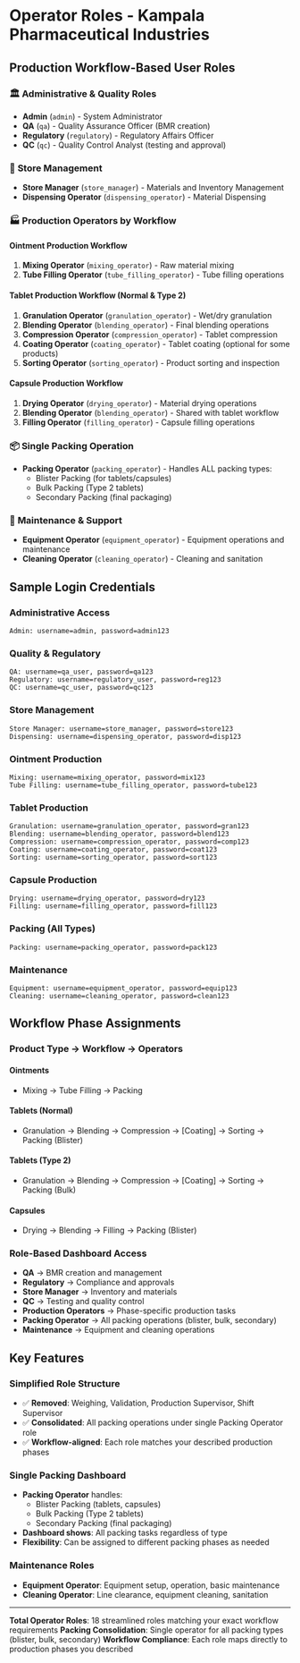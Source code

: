# Operator Roles - Kampala Pharmaceutical Industries

## Production Workflow-Based User Roles

### 🏛️ **Administrative & Quality Roles**
- **Admin** (`admin`) - System Administrator
- **QA** (`qa`) - Quality Assurance Officer (BMR creation)
- **Regulatory** (`regulatory`) - Regulatory Affairs Officer
- **QC** (`qc`) - Quality Control Analyst (testing and approval)

### 🏪 **Store Management**
- **Store Manager** (`store_manager`) - Materials and Inventory Management
- **Dispensing Operator** (`dispensing_operator`) - Material Dispensing

### 🏭 **Production Operators by Workflow**

#### **Ointment Production Workflow**
1. **Mixing Operator** (`mixing_operator`) - Raw material mixing
2. **Tube Filling Operator** (`tube_filling_operator`) - Tube filling operations

#### **Tablet Production Workflow (Normal & Type 2)**
1. **Granulation Operator** (`granulation_operator`) - Wet/dry granulation
2. **Blending Operator** (`blending_operator`) - Final blending operations
3. **Compression Operator** (`compression_operator`) - Tablet compression
4. **Coating Operator** (`coating_operator`) - Tablet coating (optional for some products)
5. **Sorting Operator** (`sorting_operator`) - Product sorting and inspection

#### **Capsule Production Workflow**
1. **Drying Operator** (`drying_operator`) - Material drying operations
2. **Blending Operator** (`blending_operator`) - Shared with tablet workflow
3. **Filling Operator** (`filling_operator`) - Capsule filling operations

### 📦 **Single Packing Operation**
- **Packing Operator** (`packing_operator`) - Handles ALL packing types:
  - Blister Packing (for tablets/capsules)
  - Bulk Packing (Type 2 tablets)
  - Secondary Packing (final packaging)

### 🔧 **Maintenance & Support**
- **Equipment Operator** (`equipment_operator`) - Equipment operations and maintenance
- **Cleaning Operator** (`cleaning_operator`) - Cleaning and sanitation

## Sample Login Credentials

### **Administrative Access**
```
Admin: username=admin, password=admin123
```

### **Quality & Regulatory**
```
QA: username=qa_user, password=qa123
Regulatory: username=regulatory_user, password=reg123
QC: username=qc_user, password=qc123
```

### **Store Management**
```
Store Manager: username=store_manager, password=store123
Dispensing: username=dispensing_operator, password=disp123
```

### **Ointment Production**
```
Mixing: username=mixing_operator, password=mix123
Tube Filling: username=tube_filling_operator, password=tube123
```

### **Tablet Production**
```
Granulation: username=granulation_operator, password=gran123
Blending: username=blending_operator, password=blend123
Compression: username=compression_operator, password=comp123
Coating: username=coating_operator, password=coat123
Sorting: username=sorting_operator, password=sort123
```

### **Capsule Production**
```
Drying: username=drying_operator, password=dry123
Filling: username=filling_operator, password=fill123
```

### **Packing (All Types)**
```
Packing: username=packing_operator, password=pack123
```

### **Maintenance**
```
Equipment: username=equipment_operator, password=equip123
Cleaning: username=cleaning_operator, password=clean123
```

## Workflow Phase Assignments

### **Product Type → Workflow → Operators**

#### **Ointments**
- Mixing → Tube Filling → Packing

#### **Tablets (Normal)**
- Granulation → Blending → Compression → [Coating] → Sorting → Packing (Blister)

#### **Tablets (Type 2)**
- Granulation → Blending → Compression → [Coating] → Sorting → Packing (Bulk)

#### **Capsules**
- Drying → Blending → Filling → Packing (Blister)

### **Role-Based Dashboard Access**
- **QA** → BMR creation and management
- **Regulatory** → Compliance and approvals
- **Store Manager** → Inventory and materials
- **QC** → Testing and quality control
- **Production Operators** → Phase-specific production tasks
- **Packing Operator** → All packing operations (blister, bulk, secondary)
- **Maintenance** → Equipment and cleaning operations

## Key Features

### **Simplified Role Structure**
- ✅ **Removed**: Weighing, Validation, Production Supervisor, Shift Supervisor
- ✅ **Consolidated**: All packing operations under single Packing Operator role
- ✅ **Workflow-aligned**: Each role matches your described production phases

### **Single Packing Dashboard**
- **Packing Operator** handles:
  - Blister Packing (tablets, capsules)
  - Bulk Packing (Type 2 tablets)
  - Secondary Packing (final packaging)
- **Dashboard shows**: All packing tasks regardless of type
- **Flexibility**: Can be assigned to different packing phases as needed

### **Maintenance Roles**
- **Equipment Operator**: Equipment setup, operation, basic maintenance
- **Cleaning Operator**: Line clearance, equipment cleaning, sanitation

---

**Total Operator Roles**: 18 streamlined roles matching your exact workflow requirements
**Packing Consolidation**: Single operator for all packing types (blister, bulk, secondary)
**Workflow Compliance**: Each role maps directly to production phases you described
